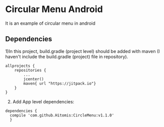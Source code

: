 # Circular Menu Android
It is an example of circular menu in android

## Dependencies

1)In this project, build.gradle (project level) should be added with maven
(I haven't include the build.gradle (project) file in repository).

```
allprojects {
    repositories {
        ...
        jcenter()
        maven{ url "https://jitpack.io"}
    }
}
```

2) Add App level dependencies:

```
dependencies {
  compile 'com.github.Hitomis:CircleMenu:v1.1.0'
  }
```
